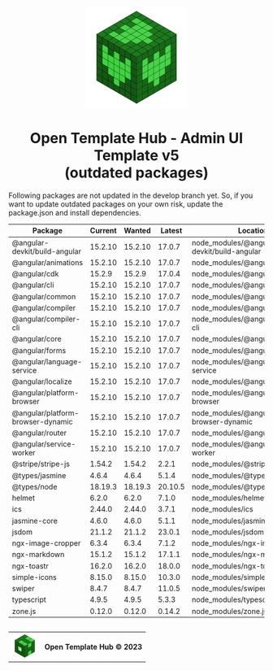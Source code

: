 <p align="center">
  <a href="https://opentemplatehub.com">
    <img src="https://raw.githubusercontent.com/open-template-hub/open-template-hub.github.io/master/assets/logo/ui/admin-ui-logo.png" alt="Logo" width=200>
  </a>
</p>


<h1 align="center">
Open Template Hub - Admin UI Template v5
  <br/>
(outdated packages)
</h1>

Following packages are not updated in the develop branch yet. So, if you want to update outdated packages on your own risk, update the package.json and install dependencies.

| Package | Current | Wanted | Latest | Location |
| --- | --- | --- | --- | --- |
| @angular-devkit/build-angular | 15.2.10 | 15.2.10 | 17.0.7 | node_modules/@angular-devkit/build-angular |
| @angular/animations | 15.2.10 | 15.2.10 | 17.0.7 | node_modules/@angular/animations |
| @angular/cdk | 15.2.9 | 15.2.9 | 17.0.4 | node_modules/@angular/cdk |
| @angular/cli | 15.2.10 | 15.2.10 | 17.0.7 | node_modules/@angular/cli |
| @angular/common | 15.2.10 | 15.2.10 | 17.0.7 | node_modules/@angular/common |
| @angular/compiler | 15.2.10 | 15.2.10 | 17.0.7 | node_modules/@angular/compiler |
| @angular/compiler-cli | 15.2.10 | 15.2.10 | 17.0.7 | node_modules/@angular/compiler-cli |
| @angular/core | 15.2.10 | 15.2.10 | 17.0.7 | node_modules/@angular/core |
| @angular/forms | 15.2.10 | 15.2.10 | 17.0.7 | node_modules/@angular/forms |
| @angular/language-service | 15.2.10 | 15.2.10 | 17.0.7 | node_modules/@angular/language-service |
| @angular/localize | 15.2.10 | 15.2.10 | 17.0.7 | node_modules/@angular/localize |
| @angular/platform-browser | 15.2.10 | 15.2.10 | 17.0.7 | node_modules/@angular/platform-browser |
| @angular/platform-browser-dynamic | 15.2.10 | 15.2.10 | 17.0.7 | node_modules/@angular/platform-browser-dynamic |
| @angular/router | 15.2.10 | 15.2.10 | 17.0.7 | node_modules/@angular/router |
| @angular/service-worker | 15.2.10 | 15.2.10 | 17.0.7 | node_modules/@angular/service-worker |
| @stripe/stripe-js | 1.54.2 | 1.54.2 | 2.2.1 | node_modules/@stripe/stripe-js |
| @types/jasmine | 4.6.4 | 4.6.4 | 5.1.4 | node_modules/@types/jasmine |
| @types/node | 18.19.3 | 18.19.3 | 20.10.5 | node_modules/@types/node |
| helmet | 6.2.0 | 6.2.0 | 7.1.0 | node_modules/helmet |
| ics | 2.44.0 | 2.44.0 | 3.7.1 | node_modules/ics |
| jasmine-core | 4.6.0 | 4.6.0 | 5.1.1 | node_modules/jasmine-core |
| jsdom | 21.1.2 | 21.1.2 | 23.0.1 | node_modules/jsdom |
| ngx-image-cropper | 6.3.4 | 6.3.4 | 7.1.2 | node_modules/ngx-image-cropper |
| ngx-markdown | 15.1.2 | 15.1.2 | 17.1.1 | node_modules/ngx-markdown |
| ngx-toastr | 16.2.0 | 16.2.0 | 18.0.0 | node_modules/ngx-toastr |
| simple-icons | 8.15.0 | 8.15.0 | 10.3.0 | node_modules/simple-icons |
| swiper | 8.4.7 | 8.4.7 | 11.0.5 | node_modules/swiper |
| typescript | 4.9.5 | 4.9.5 | 5.3.3 | node_modules/typescript |
| zone.js | 0.12.0 | 0.12.0 | 0.14.2 | node_modules/zone.js |

<table align="right"><tr><td><a href="https://opentemplatehub.com"><img src="https://raw.githubusercontent.com/open-template-hub/open-template-hub.github.io/master/assets/logo/brand-logo.png" width="50px" alt="oth"/></a></td><td><b>Open Template Hub © 2023</b></td></tr></table>

